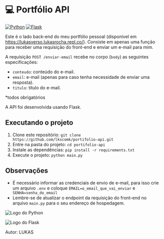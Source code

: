 # 💻 Portfólio API

[![Python](https://img.shields.io/badge/Python-3.9-blue)](https://www.python.org/)
[![Flask](https://img.shields.io/badge/Flask-2.1.1-red)](https://flask.palletsprojects.com/en/2.1.x/)

Este é o lado back-end do meu portfólio pessoal (disponível em https://lukasverso.lukasrocha.repl.co/). Consiste em apenas uma função para receber uma requisição do front-end e enviar um e-mail para mim.

A requisição `POST /enviar-email` recebe no corpo (`body`) as seguintes especificações:
- `conteudo`: conteúdo do e-mail.
- `email`: e-mail (apenas para caso tenha necessidade de enviar uma resposta).
- `titulo`: título do e-mail.
  
*todos obrigatórios

A API foi desenvolvida usando Flask.

## Executando o projeto

1. Clone este repositório: `git clone https://github.com/lkscomk/portifolio-api.git`
2. Entre na pasta do projeto: `cd portifolio-api`
3. Instale as dependências: `pip install -r requirements.txt`
4. Execute o projeto: `python main.py`

## Observações

- É necessário informar as credenciais de envio de e-mail, para isso crie um arquivo `.env` e coloque `EMAIL=o_email_que_vai_enviar` e `
SENHA=senha_do_email`
- Lembre-se de atualizar o endpoint da requisição do front-end no arquivo `main.py` para o seu endereço de hospedagem.


![Logo do Python](https://www.python.org/static/community_logos/python-logo-generic.svg)

![Logo do Flask](https://flask.palletsprojects.com/en/2.1.x/_images/flask-logo.png)

Autor: LUKAS